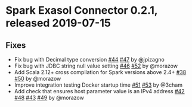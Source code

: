 # Spark Exasol Connector 0.2.1, released 2019-07-15

## Fixes

* Fix bug with Decimal type conversion
  [#44](https://github.com/exasol/spark-connector/issues/44)
  [#47](https://github.com/exasol/spark-connector/pull/47) by @jpizagno
* Fix bug with JDBC string null value setting
  [#46](https://github.com/exasol/spark-connector/issues/46)
  [#52](https://github.com/exasol/spark-connector/pull/52) by @morazow
* Add Scala 2.12+ cross compilation for Spark versions above 2.4+
  [#38](https://github.com/exasol/spark-connector/issues/38)
  [#50](https://github.com/exasol/spark-connector/pull/50) by @morazow
* Improve integration testing Docker startup time
  [#51](https://github.com/exasol/spark-connector/issues/51)
  [#53](https://github.com/exasol/spark-connector/pull/53) by @3cham
* Add check that ensures host parameter value is an IPv4 address
  [#42](https://github.com/exasol/spark-connector/issues/42)
  [#48](https://github.com/exasol/spark-connector/pull/48)
  [#43](https://github.com/exasol/spark-connector/issues/43)
  [#49](https://github.com/exasol/spark-connector/pull/49) by @morazow
